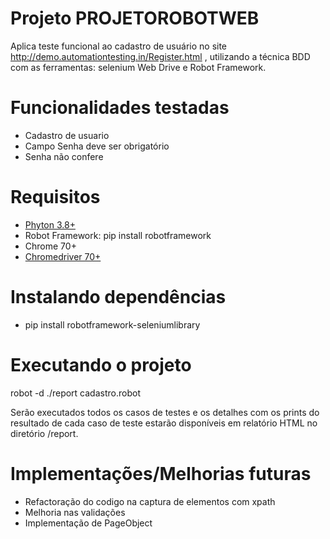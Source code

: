 # Projeto PROJETOROBOTWEB

Aplica teste funcional ao cadastro de usuário no site  http://demo.automationtesting.in/Register.html , utilizando a técnica BDD com as ferramentas: selenium Web Drive e Robot Framework.


# Funcionalidades testadas
* Cadastro de usuario
* Campo Senha deve ser obrigatório
* Senha não confere

# Requisitos
* [Phyton 3.8+](https://www.python.org/downloads/)
* Robot Framework: pip install robotframework
* Chrome 70+
* [Chromedriver 70+](https://github.com/SeleniumHQ/selenium/wiki/ChromeDriver)

# Instalando dependências
* pip install robotframework-seleniumlibrary

# Executando o projeto
robot -d ./report cadastro.robot

Serão executados todos os casos de testes e os detalhes com os prints do resultado de cada caso de teste estarão disponíveis em relatório HTML no diretório /report.

# Implementações/Melhorias futuras

* Refactoração do codigo na captura de elementos com xpath
* Melhoria nas validações
* Implementação de PageObject

